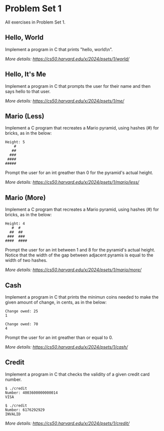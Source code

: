 # Problem Set 1
All exercises in Problem Set 1.

## Hello, World
Implement a program in C that prints "hello, world\n".

*More details: https://cs50.harvard.edu/x/2024/psets/1/world/*

## Hello, It's Me
Implement a program in C that prompts the user for their name and then says hello to that user.

*More details: https://cs50.harvard.edu/x/2024/psets/1/me/*

## Mario (Less)
Implement a C program that recreates a Mario pyramid, using hashes (#) for bricks, as in the below:

```
Height: 5
    #
   ##
  ###
 ####
#####
```

Prompt the user for an int greather than 0 for the pyramid's actual height.

*More details: https://cs50.harvard.edu/x/2024/psets/1/mario/less/*

## Mario (More)
Implement a C program that recreates a Mario pyramid, using hashes (#) for bricks, as in the below:

```
Height: 4
   #  #
  ##  ##
 ###  ###
####  ####
```

Prompt the user for an int between 1 and 8 for the pyramid's actual height. Notice that the width of the gap between adjacent pyramis is equal to the width of two hashes.

*More details: https://cs50.harvard.edu/x/2024/psets/1/mario/more/*

## Cash
Implement a program in C that prints the minimun coins needed to make the given amount of change, in cents, as in the below:

```
Change owed: 25
1
```

```
Change owed: 70
4
```

Prompt the user for an int greather than or equal to 0.

*More details: https://cs50.harvard.edu/x/2024/psets/1/cash/*

## Credit
Implement a program in C that checks the validity of a given credit card number.

```
$ ./credit
Number: 4003600000000014
VISA
```

```
$ ./credit
Number: 6176292929
INVALID
```

*More details: https://cs50.harvard.edu/x/2024/psets/1/credit/*